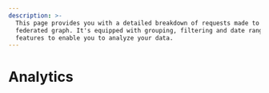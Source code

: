 ```yaml
---
description: >-
  This page provides you with a detailed breakdown of requests made to your
  federated graph. It's equipped with grouping, filtering and date range
  features to enable you to analyze your data.
---
```


# Analytics

